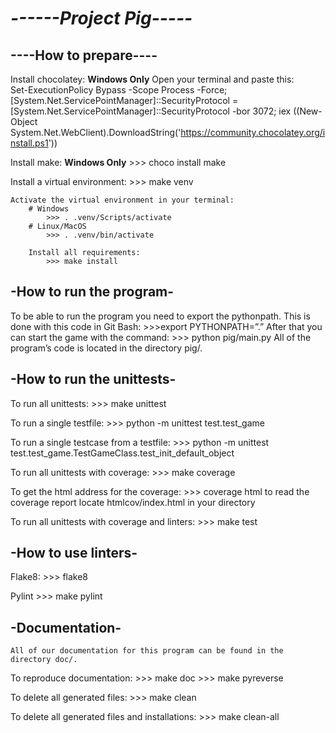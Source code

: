 *------Project Pig-----*
========================


**----How to prepare----**
--------------------------
Install chocolatey:  **Windows Only**
    Open your terminal and paste this:        
        Set-ExecutionPolicy Bypass -Scope Process -Force; [System.Net.ServicePointManager]::SecurityProtocol = [System.Net.ServicePointManager]::SecurityProtocol -bor 3072; iex ((New-Object System.Net.WebClient).DownloadString('https://community.chocolatey.org/install.ps1'))

Install make:       **Windows Only**
    >>> choco install make

Install a virtual environment:
    >>> make venv

    Activate the virtual environment in your terminal:
        # Windows
            >>> . .venv/Scripts/activate
        # Linux/MacOS
            >>> . .venv/bin/activate

        Install all requirements:
            >>> make install


**-How to run the program-**
----------------------------
To be able to run the program you need to export the pythonpath.
This is done with this code in Git Bash:
    >>>export PYTHONPATH=”.”
After that you can start the game with the command:
    >>> python pig/main.py
All of the program’s code is located in the directory pig/.


**-How to run the unittests-**
------------------------------
To run all unittests:
    >>> make unittest

To run a single testfile:
    >>> python -m unittest test.test_game

To run a single testcase from a testfile:
    >>> python -m unittest test.test_game.TestGameClass.test_init_default_object

To run all unittests with coverage:
    >>> make coverage

To get the html address for the coverage:
    >>> coverage html
        to read the coverage report locate htmlcov/index.html in your directory

To run all unittests with coverage and linters:
    >>> make test


**-How to use linters-**
------------------------
Flake8:
    >>> flake8

Pylint
    >>> make pylint


**-Documentation-**
-------------------
    All of our documentation for this program can be found in the directory doc/.

To reproduce documentation:
    >>> make doc
    >>> make pyreverse

To delete all generated files:
    >>> make clean

To delete all generated files and installations:
    >>> make clean-all
